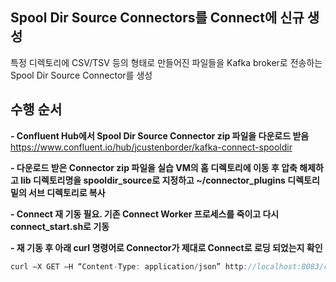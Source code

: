## Spool Dir Source Connectors를 Connect에 신규 생성
 
특정 디렉토리에 CSV/TSV 등의 형태로 만들어진 파일들을 Kafka broker로 전송하는 Spool Dir Source Connector를 생성  
 
## 수행 순서
**- Confluent Hub에서 Spool Dir Source Connector zip 파일을 다운로드 받음**
https://www.confluent.io/hub/jcustenborder/kafka-connect-spooldir 

**- 다운로드 받은 Connector zip 파일을 실습 VM의 홈 디렉토리에 이동 후 압축 해제하고 lib 디렉토리명을 spooldir_source로 지정하고 ~/connector_plugins 디렉토리 밑의 서브 디렉토리로 복사**

**- Connect 재 기동 필요. 기존 Connect Worker 프로세스를 죽이고 다시 connect_start.sh로 기동**

**- 재 기동 후 아래 curl 명령어로 Connector가 제대로 Connect로 로딩 되었는지 확인**

```js
curl –X GET –H “Content-Type: application/json” http://localhost:8083/connector-plugins
```` 


